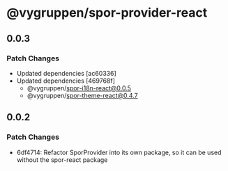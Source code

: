 # @vygruppen/spor-provider-react

## 0.0.3

### Patch Changes

- Updated dependencies [ac60336]
- Updated dependencies [469768f]
  - @vygruppen/spor-i18n-react@0.0.5
  - @vygruppen/spor-theme-react@0.4.7

## 0.0.2

### Patch Changes

- 6df4714: Refactor SporProvider into its own package, so it can be used without the spor-react package
